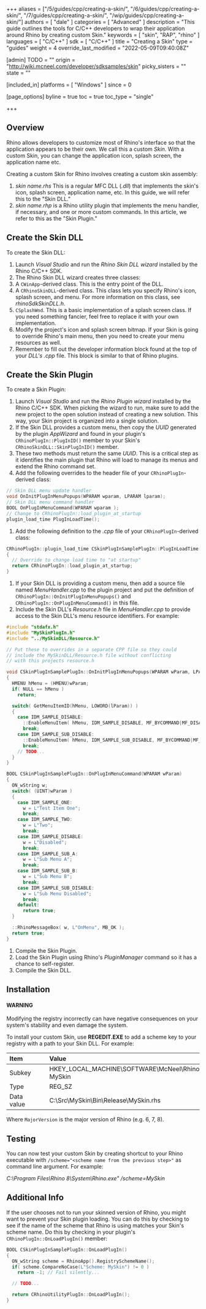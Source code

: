 +++
aliases = ["/5/guides/cpp/creating-a-skin/", "/6/guides/cpp/creating-a-skin/", "/7/guides/cpp/creating-a-skin/", "/wip/guides/cpp/creating-a-skin/"]
authors = [ "dale" ]
categories = [ "Advanced" ]
description = "This guide outlines the tools for C/C++ developers to wrap their application around Rhino by creating custom Skin."
keywords = [ "skin", "RAP", "rhino" ]
languages = [ "C/C++" ]
sdk = [ "C/C++" ]
title = "Creating a Skin"
type = "guides"
weight = 4
override_last_modified = "2022-05-09T09:40:08Z"

[admin]
TODO = ""
origin = "http://wiki.mcneel.com/developer/sdksamples/skin"
picky_sisters = ""
state = ""

[included_in]
platforms = [ "Windows" ]
since = 0

[page_options]
byline = true
toc = true
toc_type = "single"

+++

 
## Overview

Rhino allows developers to customize most of Rhino's interface so that the application appears to be their own.  We call this a custom *Skin*.  With a custom Skin, you can change the application icon, splash screen, the application name etc.

Creating a custom Skin for Rhino involves creating a custom skin assembly:

1. *skin name.rhs* This is a regular MFC DLL (*.dll*) that implements the skin's icon, splash screen, application name, etc.  In this guide, we will refer this to the "Skin DLL."
1. *skin name.rhp* is a Rhino utility plugin that implements the menu handler, if necessary, and one or more custom commands.  In this article, we refer to this as the "Skin Plugin."

## Create the Skin DLL

To create the Skin DLL:

1. Launch *Visual Studio* and run the *Rhino Skin DLL wizard* installed by the Rhino C/C++ SDK.
1. The Rhino Skin DLL wizard creates three classes:
  1. A `CWinApp`-derived class.  This is the entry point of the DLL.
  1. A `CRhinoSkinDLL`-derived class.  This class lets you specify Rhino's icon, splash screen, and menu.  For more information on this class, see *rhinoSdkSkinDLL.h*.
  1. `CSplashWnd`.  This is a basic implementation of a splash screen class.  If you need something fancier, feel free to replace it with your own implementation.
1. Modify the project's icon and splash screen bitmap.  If your Skin is going to override Rhino's main menu, then you need to create your menu resources as well.
1. Remember to fill out the developer information block found at the top of your *DLL's .cpp* file. This block is similar to that of Rhino plugins.

## Create the Skin Plugin

To create a Skin Plugin:

1. Launch *Visual Studio* and run the *Rhino Plugin wizard* installed by the Rhino C/C++ SDK.  When picking the wizard to run, make sure to add the new project to the open solution instead of creating a new solution.  This way, your Skin project is organized into a single solution.
1. If the Skin DLL provides a custom menu, then copy the *UUID* generated by the plugin *AppWizard* and found in your plugin's `CRhinoPlugIn::PlugInID()` member to your Skin's `CRhinoSkinDLL::SkinPlugInID()` member.
1. These two methods must return the same *UUID*.  This is a critical step as it identifies the main plugin that Rhino will load to manage its menus and extend the Rhino command set.
1. Add the following overrides to the header file of your `CRhinoPlugIn`-derived class:

```cpp
// Skin DLL menu update handler
void OnInitPlugInMenuPopups(WPARAM wparam, LPARAM lparam);
// Skin DLL menu command handler
BOOL OnPlugInMenuCommand(WPARAM wparam );
// Change to CRhinoPlugIn::load_plugin_at_startup
plugin_load_time PlugInLoadTime();
```
1. Add the following definition to the *.cpp* file of your `CRhinoPlugIn`-derived class:

```cpp
CRhinoPlugIn::plugin_load_time CSkinPlugInSamplePlugIn::PlugInLoadTime()
{
  // Override to change load time to "at startup"
  return CRhinoPlugIn::load_plugin_at_startup;
}
```
1. If your Skin DLL is providing a custom menu, then add a source file named *MenuHandler.cpp* to the plugin project and put the definition of `CRhinoPlugIn::OnInitPlugInMenuPopups()` and `CRhinoPlugIn::OnPlugInMenuCommand()` in this file.
1. Include the Skin DLL's *Resource.h* file in *MenuHandler.cpp* to provide access to the Skin DLL's menu resource identifiers.  For example:

```cpp
#include "stdafx.h"
#include "MySkinPlugIn.h"
#include "../MySkinDLL/Resource.h"

// Put these to overrides in a separate CPP file so they could
// include the MySkinDLL/Resource.h file without conflicting
// with this projects resource.h

void CSkinPlugInSamplePlugIn::OnInitPlugInMenuPopups(WPARAM wParam, LPARAM lParam)
{
  HMENU hMenu = (HMENU)wParam;
  if( NULL == hMenu )
    return;

  switch( GetMenuItemID(hMenu, LOWORD(lParam)) )
  {
    case IDM_SAMPLE_DISABLE:
      ::EnableMenuItem( hMenu, IDM_SAMPLE_DISABLE, MF_BYCOMMAND|MF_DISABLED|MF_GRAYED );
      break;
    case IDM_SAMPLE_SUB_DISABLE:
      ::EnableMenuItem( hMenu, IDM_SAMPLE_SUB_DISABLE, MF_BYCOMMAND|MF_DISABLED|MF_GRAYED );
      break;
    // TODO...
  }
}

BOOL CSkinPlugInSamplePlugIn::OnPlugInMenuCommand(WPARAM wParam)
{
  ON_wString w;
  switch( (UINT)wParam )
  {
    case IDM_SAMPLE_ONE:
      w = L"Test Item One";
      break;
    case IDM_SAMPLE_TWO:
      w = L"Two";
      break;
    case IDM_SAMPLE_DISABLE:
      w = L"Disabled";
      break;
    case IDM_SAMPLE_SUB_A:
      w = L"Sub Menu A";
      break;
    case IDM_SAMPLE_SUB_B:
      w = L"Sub Menu B";
      break;
    case IDM_SAMPLE_SUB_DISABLE:
      w = L"Sub Menu Disabled";
      break;
    default:
      return true;
  }

  ::RhinoMessageBox( w, L"OnMenu", MB_OK );
  return true;
}
```
1. Compile the Skin Plugin.
1. Load the Skin Plugin using Rhino's *PluginManager* command so it has a chance to self-register.
1. Compile the Skin DLL.

## Installation

<div class="bs-callout bs-callout-danger">
  <h4>WARNING</h4>
  <p>Modifying the registry incorrectly can have negative consequences on your system's stability and even damage the system.</p>
</div>

To install your custom Skin, use **REGEDIT.EXE** to add a scheme key to your registry with a path to your Skin DLL. For example:

| **Item** |    |    | **Value** |
|:--------|:----:|:----:|:--------|
| Subkey   |    |    | HKEY_LOCAL_MACHINE\SOFTWARE\McNeel\Rhinoceros\MajorVersion.0\Scheme: MySkin   || Entry name   |    |    | SkinDLLPath   |
| Type   |    |    | REG_SZ   |
| Data value   |    |    | C:\Src\MySkin\Bin\Release\MySkin.rhs   |

Where `MajorVersion` is the major version of Rhino (e.g. 6, 7, 8).

## Testing

You can now test your custom Skin by creating shortcut to your Rhino executable with `/scheme="<scheme name from the previous step>"` as command line argument.  For example:

*C:\Program Files\Rhino 8\System\Rhino.exe" /scheme=MySkin*

## Additional Info

If the user chooses not to run your skinned version of Rhino, you might want to prevent your Skin plugin loading.  You can do this by checking to see if the name of the scheme that Rhino is using matches your Skin's scheme name.  Do this by checking in your plugin's `CRhinoPlugIn::OnLoadPlugIn()` member:

```cpp
BOOL CSkinPlugInSamplePlugIn::OnLoadPlugIn()
{
  ON_wString scheme = RhinoApp().RegistrySchemeName();
  if( scheme.CompareNoCase(L"Scheme: MySkin") != 0 )
    return -1; // Fail silently...

  // TODO...

  return CRhinoUtilityPlugIn::OnLoadPlugIn();
}
```
